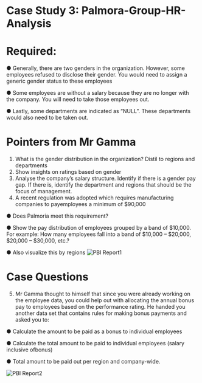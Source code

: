 # Case Study 3: Palmora-Group-HR-Analysis

# Required:

● Generally, there are two genders in the organization. However, some employees refused to disclose their gender. You would need to assign a generic gender status
to these employees

● Some employees are without a salary because they are no longer with the company. You will need to take those employees out.

● Lastly, some departments are indicated as “NULL”. These departments would also need to be taken out.

# Pointers from Mr Gamma

1. What is the gender distribution in the organization? Distil to regions and departments
2. Show insights on ratings based on gender
3. Analyse the company’s salary structure. Identify if there is a gender pay gap. If there is, identify the department and regions that should be the focus of management.
4. A recent regulation was adopted which requires manufacturing companies to payemployees a minimum of $90,000
   
● Does Palmoria meet this requirement?

● Show the pay distribution of employees grouped by a band of $10,000. For example:
How many employees fall into a band of $10,000 – $20,000, $20,000 – $30,000,
etc.?

● Also visualize this by regions
![PBI Report1](https://github.com/user-attachments/assets/bb28b032-55d3-42c7-a9f0-5ae94607f69e)

# Case Questions

5. Mr Gamma thought to himself that since you were already working on the employee data, you could help out with allocating the annual bonus pay to employees based on the
performance rating. He handed you another data set that contains rules for making bonus payments and asked you to:

● Calculate the amount to be paid as a bonus to individual employees

● Calculate the total amount to be paid to individual employees (salary inclusive ofbonus)

● Total amount to be paid out per region and company-wide.

![PBI Report2](https://github.com/user-attachments/assets/5b49490f-ea59-47e9-a084-67399bc6d188)

